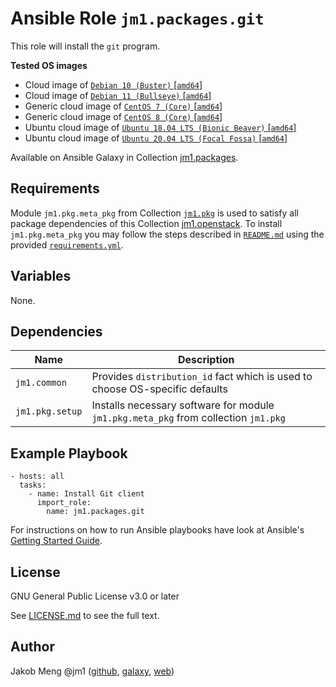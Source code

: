 # Ansible Role `jm1.packages.git`

This role will install the `git` program.

**Tested OS images**
- Cloud image of [`Debian 10 (Buster)` \[`amd64`\]](https://cdimage.debian.org/cdimage/openstack/current/)
- Cloud image of [`Debian 11 (Bullseye)` \[`amd64`\]](https://cdimage.debian.org/images/cloud/bullseye/latest/)
- Generic cloud image of [`CentOS 7 (Core)` \[`amd64`\]](https://cloud.centos.org/centos/7/images/)
- Generic cloud image of [`CentOS 8 (Core)` \[`amd64`\]](https://cloud.centos.org/centos/8/x86_64/images/)
- Ubuntu cloud image of [`Ubuntu 18.04 LTS (Bionic Beaver)` \[`amd64`\]](https://cloud-images.ubuntu.com/bionic/current/)
- Ubuntu cloud image of [`Ubuntu 20.04 LTS (Focal Fossa)` \[`amd64`\]](https://cloud-images.ubuntu.com/focal/)

Available on Ansible Galaxy in Collection [jm1.packages](https://galaxy.ansible.com/jm1/packages).

## Requirements

Module `jm1.pkg.meta_pkg` from Collection [`jm1.pkg`](https://galaxy.ansible.com/jm1/pkg) is used to satisfy all package
dependencies of this Collection [jm1.openstack](https://galaxy.ansible.com/jm1/openstack). To install `jm1.pkg.meta_pkg` you
may follow the steps described in [`README.md`](https://github.com/JM1/ansible-collection-jm1-openstack/blob/master/README.md)
using the provided [`requirements.yml`](https://github.com/JM1/ansible-collection-jm1-openstack/blob/master/requirements.yml).

## Variables

None.

## Dependencies

| Name            | Description                                                                         |
| --------------- | ----------------------------------------------------------------------------------- |
| `jm1.common`    | Provides `distribution_id` fact which is used to choose OS-specific defaults        |
| `jm1.pkg.setup` | Installs necessary software for module `jm1.pkg.meta_pkg` from collection `jm1.pkg` |

## Example Playbook

```
- hosts: all
  tasks:
    - name: Install Git client
      import_role:
        name: jm1.packages.git
```

For instructions on how to run Ansible playbooks have look at Ansible's
[Getting Started Guide](https://docs.ansible.com/ansible/latest/network/getting_started/first_playbook.html).

## License

GNU General Public License v3.0 or later

See [LICENSE.md](../../LICENSE.md) to see the full text.

## Author

Jakob Meng
@jm1 ([github](https://github.com/jm1), [galaxy](https://galaxy.ansible.com/jm1), [web](http://www.jakobmeng.de))
